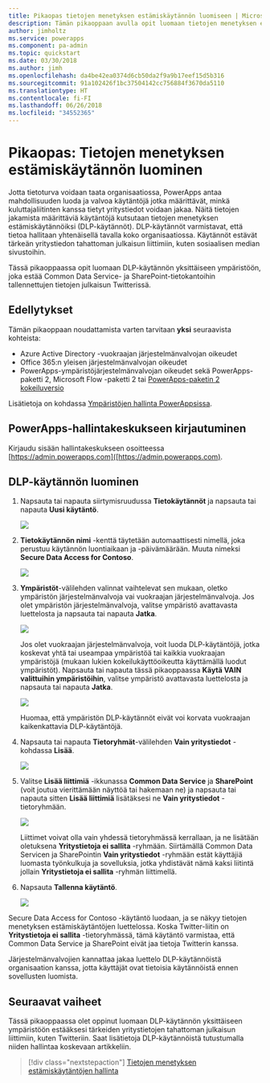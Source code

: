 ```yaml
---
title: Pikaopas tietojen menetyksen estämiskäytännön luomiseen | Microsoft Docs
description: Tämän pikaoppaan avulla opit luomaan tietojen menetyksen estämiskäytännön PowerAppsissa
author: jimholtz
ms.service: powerapps
ms.component: pa-admin
ms.topic: quickstart
ms.date: 03/30/2018
ms.author: jimh
ms.openlocfilehash: da4be42ea0374d6cb50da2f9a9b17eef15d5b316
ms.sourcegitcommit: 91a102426f1bc37504142cc756884f3670da5110
ms.translationtype: HT
ms.contentlocale: fi-FI
ms.lasthandoff: 06/26/2018
ms.locfileid: "34552365"
---
```

# <a name="quickstart-create-a-data-loss-prevention-dlp-policy"></a>Pikaopas: Tietojen menetyksen estämiskäytännön luominen
Jotta tietoturva voidaan taata organisaatiossa, PowerApps antaa mahdollisuuden luoda ja valvoa käytäntöjä jotka määrittävät, minkä kuluttajaliitinten kanssa tietyt yritystiedot voidaan jakaa. Näitä tietojen jakamista määrittäviä käytäntöjä kutsutaan tietojen menetyksen estämiskäytännöiksi (DLP-käytännöt). DLP-käytännöt varmistavat, että tietoa hallitaan yhtenäisellä tavalla koko organisaatiossa. Käytännöt estävät tärkeän yritystiedon tahattoman julkaisun liittimiin, kuten sosiaalisen median sivustoihin.

Tässä pikaoppaassa opit luomaan DLP-käytännön yksittäiseen ympäristöön, joka estää Common Data Service- ja SharePoint-tietokantoihin tallennettujen tietojen julkaisun Twitterissä.

## <a name="prerequisites"></a>Edellytykset
Tämän pikaoppaan noudattamista varten tarvitaan **yksi** seuraavista kohteista:
* Azure Active Directory -vuokraajan järjestelmänvalvojan oikeudet
* Office 365:n yleisen järjestelmänvalvojan oikeudet
* PowerApps-ympäristöjärjestelmänvalvojan oikeudet sekä PowerApps-paketti 2, Microsoft Flow -paketti 2 tai [PowerApps-paketin 2 kokeiluversio](https://web.powerapps.com/signup?redirect=marketing&email=)

Lisätietoja on kohdassa [Ympäristöjen hallinta PowerAppsissa](environments-administration.md).

## <a name="sign-in-to-the-powerapps-admin-center"></a>PowerApps-hallintakeskukseen kirjautuminen
Kirjaudu sisään hallintakeskukseen osoitteessa [https://admin.powerapps.com]([https://admin.powerapps.com).

## <a name="create-a-dlp-policy"></a>DLP-käytännön luominen
1. Napsauta tai napauta siirtymisruudussa **Tietokäytännöt** ja napsauta tai napauta **Uusi käytäntö**.

    ![](./media/create-dlp-policy/new-data-policy.png)
2. **Tietokäytännön nimi** -kenttä täytetään automaattisesti nimellä, joka perustuu käytännön luontiaikaan ja -päivämäärään. Muuta nimeksi **Secure Data Access for Contoso**.

    ![](./media/create-dlp-policy/policy-name.png)
3. **Ympäristöt**-välilehden valinnat vaihtelevat sen mukaan, oletko ympäristön järjestelmänvalvoja vai vuokraajan järjestelmänvalvoja. Jos olet ympäristön järjestelmänvalvoja, valitse ympäristö avattavasta luettelosta ja napsauta tai napauta **Jatka**.

    ![](./media/create-dlp-policy/select-environment.png)

    Jos olet vuokraajan järjestelmänvalvoja, voit luoda DLP-käytäntöjä, jotka koskevat yhtä tai useampaa ympäristöä tai kaikkia vuokraajan ympäristöjä (mukaan lukien kokeilukäyttöoikeutta käyttämällä luodut ympäristöt). Napsauta tai napauta tässä pikaoppaassa **Käytä VAIN valittuihin ympäristöihin**, valitse ympäristö avattavasta luettelosta ja napsauta tai napauta **Jatka**.

    ![](./media/create-dlp-policy/select-environment-tenant.png)

    Huomaa, että ympäristön DLP-käytännöt eivät voi korvata vuokraajan kaikenkattavia DLP-käytäntöjä.
4. Napsauta tai napauta **Tietoryhmät**-välilehden **Vain yritystiedot** -kohdassa **Lisää**.

    ![](./media/create-dlp-policy/data-groups.png)
5. Valitse **Lisää liittimiä** -ikkunassa **Common Data Service** ja **SharePoint** (voit joutua vierittämään näyttöä tai hakemaan ne) ja napsauta tai napauta sitten **Lisää liittimiä** lisätäksesi ne **Vain yritystiedot** -tietoryhmään.

    ![](./media/create-dlp-policy/add-connectors.png)

    Liittimet voivat olla vain yhdessä tietoryhmässä kerrallaan, ja ne lisätään oletuksena **Yritystietoja ei sallita** -ryhmään. Siirtämällä Common Data Servicen ja SharePointin **Vain yritystiedot** -ryhmään estät käyttäjiä luomasta työnkulkuja ja sovelluksia, jotka yhdistävät nämä kaksi liitintä jollain **Yritystietoja ei sallita** -ryhmän liittimellä.

6. Napsauta **Tallenna käytäntö**.

    ![](./media/create-dlp-policy/save-policy.png)

Secure Data Access for Contoso -käytäntö luodaan, ja se näkyy tietojen menetyksen estämiskäytäntöjen luettelossa. Koska Twitter-liitin on **Yritystietoja ei sallita** -tietoryhmässä, tämä käytäntö varmistaa, että Common Data Service ja SharePoint eivät jaa tietoja Twitterin kanssa.

Järjestelmänvalvojien kannattaa jakaa luettelo DLP-käytännöistä organisaation kanssa, jotta käyttäjät ovat tietoisia käytännöistä ennen sovellusten luomista.

## <a name="next-steps"></a>Seuraavat vaiheet
Tässä pikaoppaassa olet oppinut luomaan DLP-käytännön yksittäiseen ympäristöön estääksesi tärkeiden yritystietojen tahattoman julkaisun liittimiin, kuten Twitteriin. Saat lisätietoja DLP-käytännöistä tutustumalla niiden hallintaa koskevaan artikkeliin.

> [!div class="nextstepaction"]
> [Tietojen menetyksen estämiskäytäntöjen hallinta](prevent-data-loss.md)

